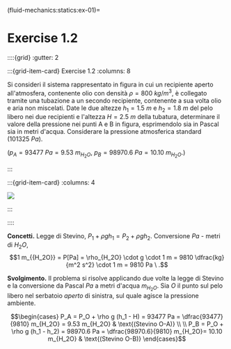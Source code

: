 (fluid-mechanics:statics:ex-01)=
# Exercise 1.2 <!--Stevino' law: pressure in a vessel-->

::::{grid}
:gutter: 2

:::{grid-item-card} Exercise 1.2
:columns: 8

Si consideri il sistema rappresentato in figura in cui un recipiente
aperto all'atmosfera, contenente olio con densità $\rho= 800\ kg/m^3$, è
collegato tramite una tubazione a un secondo recipiente, contenente a
sua volta olio e aria non miscelati. Date le due altezze $h_1=1.5\ m$ e $h_2= 1.8 \ m$
del pelo libero nei due recipienti e l'altezza $H= 2.5\ m$ della tubatura,
determinare il valore della pressione nei punti A e B in figura,
esprimendolo sia in Pascal sia in metri d'acqua. Considerare la
pressione atmosferica standard ($101325\ Pa$).

($p_A=93477\ Pa = 9.53\ m_{H_2O}$, $p_B=98970.6\ Pa=10.10\ m_{H_2O}$.)

:::

:::{grid-item-card}
:columns: 4

![](../../fig/recipientiariaolio.png)

:::

::::

**Concetti.** Legge di Stevino, $P_1 + \rho g h_1 = P_2 + \rho g h_2$. Conversione
$Pa$ - metri di $H_2O$,
$$1 m_{{H_2O}} = P[Pa] = \rho_{H_2O} \cdot g \cdot 1 m =
9810 \dfrac{kg}{m^2 s^2} \cdot 1 m = 9810 Pa \ .$$

**Svolgimento.** Il problema si risolve applicando due volte la legge di Stevino e la
conversione da Pascal $Pa$ a metri d'acqua $m_{H_2O}$. Sia $O$ il punto
sul pelo libero nel serbatoio *aperto* di sinistra, sul quale agisce la
pressione ambiente.

$$\begin{cases}
  P_A = P_O + \rho g (h_1 - H)  = 93477 Pa = \dfrac{93477}{9810} m_{H_2O} = 9.53 m_{H_2O}  & \text{(Stevino O-A)} \\ \\
  P_B = P_O + \rho g (h_1 - h_2) = 98970.6 Pa = \dfrac{98970.6}{9810} m_{H_2O}= 10.10 m_{H_2O} & \text{(Stevino O-B)}
\end{cases}$$
